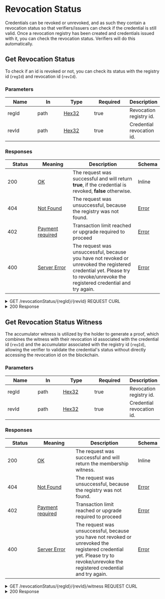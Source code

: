# Revocation Status

Credentials can be revoked or unrevoked, and as such they contain a revocation status so that verifiers/issuers can check if the credential is still valid. Once a revocation registry has been created and credentials issued with it, you can check the revocation status. Verifiers will do this automatically.

## Get Revocation Status

To check if an id is revoked or not, you can check its status with the registry id (`regId`) and revocation id (`revId`).

### Parameters <a href="#get-revocation-status-parameters" id="get-revocation-status-parameters"></a>

<table data-full-width="false"><thead><tr><th width="118">Name</th><th width="106">In</th><th width="117">Type</th><th width="130">Required</th><th>Description</th></tr></thead><tbody><tr><td>regId</td><td>path</td><td><a href="../dock-api/index.html.md#schemahex32">Hex32</a></td><td>true</td><td>Revocation registry id.</td></tr><tr><td>revId</td><td>path</td><td><a href="../dock-api/index.html.md#schemahex32">Hex32</a></td><td>true</td><td>Credential revocation id.</td></tr></tbody></table>

### Responses <a href="#get-revocation-status-responses" id="get-revocation-status-responses"></a>

<table><thead><tr><th width="131">Status</th><th width="144">Meaning</th><th width="304">Description</th><th>Schema</th></tr></thead><tbody><tr><td>200</td><td><a href="https://tools.ietf.org/html/rfc7231#section-6.3.1">OK</a></td><td>The request was successful and will return <strong>true</strong>, if the credential is revoked, <strong>false</strong> otherwise.</td><td>Inline</td></tr><tr><td>404</td><td><a href="https://tools.ietf.org/html/rfc7231#section-6.5.4">Not Found</a></td><td>The request was unsuccessful, because the registry was not found.</td><td><a href="../dock-api/index.html.md#schemaerror">Error</a></td></tr><tr><td>402</td><td><a href="https://developer.mozilla.org/en-US/docs/Web/HTTP/Status/402">Payment required</a></td><td>Transaction limit reached or upgrade required to proceed</td><td><a href="../dock-api/index.html.md#schemaerror">Error</a></td></tr><tr><td>400</td><td><a href="https://datatracker.ietf.org/doc/html/rfc7231#section-6.6.1">Server Error</a></td><td>The request was unsuccessful, because you have not revoked or unrevoked the registered credential yet. Please try to revoke/unrevoke the registered credential and try again.</td><td><a href="../dock-api/index.html.md#schemaerror">Error</a></td></tr></tbody></table>

<details>

<summary>GET /revocationStatus/{regId}/{revId} REQUEST CURL</summary>

```bash
curl --location --request GET https://api.dock.io/revocationStatus/{regId}/{revId} \
  --header 'DOCK-API-TOKEN: API_KEY' \
  --data-raw ''

```

</details>

<details>

<summary>200 Response</summary>

```json
{
  "type": true
}
```

</details>

## Get Revocation Status Witness

The accumulator witness is utilized by the holder to generate a proof, which combines the witness with their revocation id associated with the credential id (`revId`) and the accumulator associated with the registry id (`regId`), allowing the verifier to validate the credential's status without directly accessing the revocation id on the blockchain.

### Parameters <a href="#get-revocation-status-parameters" id="get-revocation-status-parameters"></a>

<table><thead><tr><th width="113">Name</th><th width="93">In</th><th width="117">Type</th><th width="123">Required</th><th>Description</th></tr></thead><tbody><tr><td>regId</td><td>path</td><td><a href="../dock-api/index.html.md#schemahex32">Hex32</a></td><td>true</td><td>Revocation registry id.</td></tr><tr><td>revId</td><td>path</td><td><a href="../dock-api/index.html.md#schemahex32">Hex32</a></td><td>true</td><td>Credential revocation id.</td></tr></tbody></table>

### Responses <a href="#get-revocation-status-responses" id="get-revocation-status-responses"></a>

<table><thead><tr><th width="129">Status</th><th width="173">Meaning</th><th width="283">Description</th><th>Schema</th></tr></thead><tbody><tr><td>200</td><td><a href="https://tools.ietf.org/html/rfc7231#section-6.3.1">OK</a></td><td>The request was successful and will return the membership witness.</td><td>Inline</td></tr><tr><td>404</td><td><a href="https://tools.ietf.org/html/rfc7231#section-6.5.4">Not Found</a></td><td>The request was unsuccessful, because the registry was not found.</td><td><a href="../dock-api/index.html.md#schemaerror">Error</a></td></tr><tr><td>402</td><td><a href="https://developer.mozilla.org/en-US/docs/Web/HTTP/Status/402">Payment required</a></td><td>Transaction limit reached or upgrade required to proceed</td><td><a href="../dock-api/index.html.md#schemaerror">Error</a></td></tr><tr><td>400</td><td><a href="https://datatracker.ietf.org/doc/html/rfc7231#section-6.6.1">Server Error</a></td><td>The request was unsuccessful, because you have not revoked or unrevoked the registered credential yet. Please try to revoke/unrevoke the registered credential and try again.</td><td><a href="../dock-api/index.html.md#schemaerror">Error</a></td></tr></tbody></table>

<details>

<summary>GET /revocationStatus/{regId}/{revId}/witness REQUEST CURL</summary>

```bash

curl --location --request GET https://api.dock.io/revocationStatus/{regId}/{revId} \
  --header 'DOCK-API-TOKEN: API_KEY' \
  --data-raw ''
```

</details>

<details>

<summary>200 Response</summary>

```json
{
  "value": "0x81aa308882b663491e2b42803ad0855b030d92a586bc378bc844e1e003c8098a23f0d7d75b4fdbfb4b42cfc42aca8ad3"
}
```

</details>
